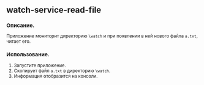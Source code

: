 ## watch-service-read-file

<small>

### Описание.
Приложение мониторит директорию `\watch` и при появлении в ней нового файла `a.txt`, читает его.

### Использование.

1. Запустите приложение.
2. Скопирует файл `a.txt` в директорию `\watch`.
3. Информация отобразится на консоли.

</small>